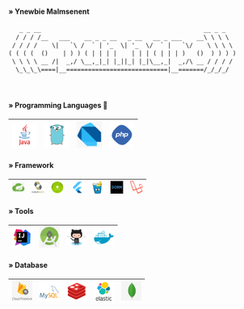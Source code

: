 <!--
**opannapo/opannapo** is a ✨ _special_ ✨ repository because its `README.md` (this file) appears on your GitHub profile.
Here are some ideas to get you started:
- 🔭 I’m currently working on ...
- 🌱 I’m currently learning ...
- 👯 I’m looking to collaborate on ...
- 🤔 I’m looking for help with ...
- 💬 Ask me about ...
- 📫 How to reach me: ...
- 😄 Pronouns: ...
- ⚡ Fun fact: ...
-->
 

#### » Ynewbie Malmsenent
```
   _ _ __                                             __ _ _   
  / / / /__   ___    __ _ _ __   _ __   __ _ ___    __\ \ \ \  
 / / / /    \|   `\ /  ` | '_  \| '_  \/  ` |   `\/    \ \ \ \
( ( ( (  ()    | ) ) ( | | | |    | | | ( | | | )   ()  ) ) ) )
 \ \ \ \ __ /|  _,/ \__,_|_| |_||_| |_|\__,_|  _,/\ __ / / / / 
  \_\_\_\====|__============================|__=======/_/_/_/               
  
```
#

#### » Programming Languages 🌱  
<table>
<thead>
<tr>
<th align="center"><a target="_blank" rel="noopener noreferrer"><img src="img/java.png" width="50" style="max-width:100%;"></a></th>
<th align="center"><a target="_blank" rel="noopener noreferrer"><img src="img/golang.png" width="50" style="max-width:100%;"></a></th>
<th align="center"><a target="_blank" rel="noopener noreferrer"><img src="img/dart.png" width="50" style="max-width:100%;"></a></th>
<th align="center"><a target="_blank" rel="noopener noreferrer"><img src="img/php.png" width="50" style="max-width:100%;"></a></th>
</tr>
</thead>
</table>


#### » Framework
<table>
<thead>
<tr>
<th align="center"><a target="_blank" rel="noopener noreferrer"><img src="img/springboot.png" width="25" style="max-width:100%;"></a></th>
<th align="center"><a target="_blank" rel="noopener noreferrer"><img src="img/hibernate.png" width="25" style="max-width:100%;"></a></th>
<th align="center"><a target="_blank" rel="noopener noreferrer"><img src="img/android.png" width="25" style="max-width:100%;"></a></th>
<th align="center"><a target="_blank" rel="noopener noreferrer"><img src="img/flutter.png" width="25" style="max-width:100%;"></a></th>
<th align="center"><a target="_blank" rel="noopener noreferrer"><img src="img/gin-gonic.png" width="25" style="max-width:100%;"></a></th>
<th align="center"><a target="_blank" rel="noopener noreferrer"><img src="img/gorm.png" width="25" style="max-width:100%;"></a></th>
<th align="center"><a target="_blank" rel="noopener noreferrer"><img src="img/laravel.png" width="25" style="max-width:100%;"></a></th>
</tr>
</thead>
</table>

#### » Tools
<table>
<thead>
<tr>
<th align="center"><a target="_blank" rel="noopener noreferrer"><img src="img/intellig.png" width="40" style="max-width:100%;"></a></th>
<th align="center"><a target="_blank" rel="noopener noreferrer"><img src="img/android_studio.jpg" width="40" style="max-width:100%;"></a></th> 
<th align="center"><a target="_blank" rel="noopener noreferrer"><img src="img/github.png" width="40" style="max-width:100%;"></a></th>
<th align="center"><a target="_blank" rel="noopener noreferrer"><img src="img/docker.webp" width="40" style="max-width:100%;"></a></th>
</tr>
</thead>
</table>


#### » Database
<table>
<thead>
<tr>
<th align="center"><a target="_blank" rel="noopener noreferrer"><img src="img/firestore.png" width="40" style="max-width:100%;"></a></th>
<th align="center"><a target="_blank" rel="noopener noreferrer"><img src="img/mysql.png" width="40" style="max-width:100%;"></a></th> 
<th align="center"><a target="_blank" rel="noopener noreferrer"><img src="img/redis.png" width="40" style="max-width:100%;"></a></th>
<th align="center"><a target="_blank" rel="noopener noreferrer"><img src="img/elastic.png" width="40" style="max-width:100%;"></a></th>
<th align="center"><a target="_blank" rel="noopener noreferrer"><img src="img/mongo.png" width="40" style="max-width:100%;"></a></th>
</tr>
</thead>
</table>
